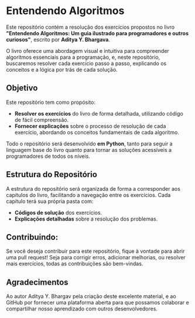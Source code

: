 # Entendendo Algoritmos

Este repositório contém a resolução dos exercícios propostos no livro **"Entendendo Algoritmos: Um guia ilustrado para programadores e outros curiosos"**, escrito por **Aditya Y. Bhargava**. 

O livro oferece uma abordagem visual e intuitiva para compreender algoritmos essenciais para a programação, e, neste repositório, buscaremos resolver cada exercício passo a passo, explicando os conceitos e a lógica por trás de cada solução.

## Objetivo

Este repositório tem como propósito:

- **Resolver os exercícios** do livro de forma detalhada, utilizando código de fácil compreensão.
- **Fornecer explicações** sobre o processo de resolução de cada exercício, abordando os conceitos fundamentais de cada algoritmo.

Todo o repositório será desenvolvido **em Python**, tanto para seguir a linguagem base do livro quanto para tornar as soluções acessíveis a programadores de todos os níveis.

## Estrutura do Repositório

A estrutura do repositório será organizada de forma a corresponder aos capítulos do livro, facilitando a navegação entre os exercícios. Cada capítulo terá sua própria pasta com:

- **Códigos de solução** dos exercícios.
- **Explicações detalhadas** sobre a resolução dos problemas.

## Contribuindo:

Se você deseja contribuir para este repositório, fique à vontade para abrir uma pull request! Seja para corrigir erros, adicionar melhorias, ou resolver mais exercícios, todas as contribuições são bem-vindas.

## Agradecimentos

Ao autor Aditya Y. Bhargav pela criação deste excelente material, e ao GitHub por fornecer uma plataforma aberta para que possamos colaborar e compartilhar nosso aprendizado com outros desenvolvedores.
